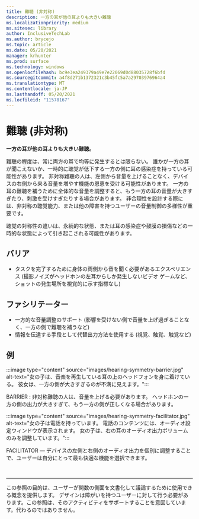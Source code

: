 ```yaml
---
title: 難聴 (非対称)
description: 一方の耳が他の耳よりも大きい難聴
ms.localizationpriority: medium
ms.sitesec: library
author: InclusiveTechLab
ms.author: brycejo
ms.topic: article
ms.date: 05/20/2021
manager: krhunter
ms.prod: surface
ms.technology: windows
ms.openlocfilehash: bc9e3ea249379a49e7e22069d0d88035728f6bfd
ms.sourcegitcommit: a4f8d271b1372321c3b45fc5a7a29703976964a4
ms.translationtype: MT
ms.contentlocale: ja-JP
ms.lasthandoff: 05/20/2021
ms.locfileid: "11578167"
---
```

# <a name="hearing-loss-asymmetrical"></a>難聴 (非対称)

**一方の耳が他の耳よりも大きい難聴。**

難聴の程度は、常に両方の耳で均等に発生するとは限らない。 誰かが一方の耳が聞こえないか、一時的に聴覚が低下する一方の側に耳の感染症を持っている可能性があります。 非対称難聴の人は、左側から音量を上げることなく、デバイスの右側から来る音量を増やす機能の恩恵を受ける可能性があります。 一方の耳の難聴を補うために全体的な音量を調整すると、もう一方の耳の音量が大きすぎたり、刺激を受けすぎたりする場合があります。 非合理性を設計する際には、非対称の聴覚能力、または他の障害を持つユーザーの音量制御の多様性が重要です。

聴覚の対称性の違いは、永続的な状態、または耳の感染症や鼓膜の損傷などの一時的な状態によって引き起こされる可能性があります。

## <a name="barriers"></a>バリア
* タスクを完了するために身体の両側から音を聞く必要があるエクスペリエンス (撮影ノイズがヘッドホンの左耳からしか発生しないビデオ ゲームなど、ショットの発生場所を視覚的に示す指標なし)

## <a name="facilitators"></a>ファシリテーター
* 一方的な音量調整のサポート (影響を受けない側で音量を上げ過ぎることなく、一方の側で難聴を補うなど)
* 情報を伝達する手段として代替出力方法を使用する (視覚、触覚、触覚など)


## <a name="examples"></a>例

:::image type="content" source="images/hearing-symmetry-barrier.jpg" alt-text="女の子は、音楽を再生している耳の上のヘッドフォンを身に着けている。 彼女は、一方の側が大きすぎるのが不満に見えます。":::

BARRIER : 非対称難聴の人は、音量を上げる必要があります。 ヘッドホンの一方の側の出力が大きすぎて、もう一方の側が正しくなる場合があります。 


:::image type="content" source="images/hearing-symmetry-facilitator.jpg" alt-text="女の子は電話を持っています。 電話のコンテンツには、オーディオ設定ウィンドウが表示されます。 女の子は、右の耳のオーディオ出力ボリュームのみを調整しています。":::

FACILITATOR — デバイスの左側と右側のオーディオ出力を個別に調整することで、ユーザーは自分にとって最も快適な機能を選択できます。 

&nbsp;

[comment]: # (フッター ステートメント)
___
この参照の目的は、ユーザーが関数の側面を文書化して議論するために使用できる概念を提供します。 デザインは障がいを持つユーザーに対して行う必要があります。この参照は、そのアクティビティをサポートすることを意図しています。代わるのではありません。 
